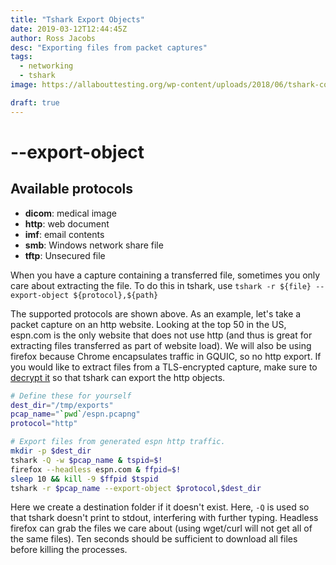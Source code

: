```yaml
---
title: "Tshark Export Objects"
date: 2019-03-12T12:44:45Z
author: Ross Jacobs
desc: "Exporting files from packet captures"
tags:
  - networking
  - tshark
image: https://allabouttesting.org/wp-content/uploads/2018/06/tshark-count.jpg

draft: true
---
```


<!-- draft until
* [ ] Type existing written version 
* [ ] Come back after Apr 5 and review
-->

# --export-object

## Available protocols

- **dicom**: medical image
- **http**: web document
- **imf**: email contents
- **smb**: Windows network share file
- **tftp**: Unsecured file

When you have a capture containing a transferred file, sometimes you only care
about extracting the file. To do this in tshark, use `tshark -r ${file} --export-object ${protocol},${path}`

The supported protocols are shown above. As an example, let's take a packet
capture on an http website. Looking at the top 50 in the US, espn.com is the
only website that does not use http (and thus is great for extracting files
transferred as part of website load). We will also be using firefox because
Chrome encapsulates traffic in GQUIC, so no http export. If you would like to
extract files from a TLS-encrypted capture, make sure to [decrypt it]() so
that tshark can export the http objects.

```bash
# Define these for yourself
dest_dir="/tmp/exports"
pcap_name="`pwd`/espn.pcapng"
protocol="http"

# Export files from generated espn http traffic.
mkdir -p $dest_dir
tshark -Q -w $pcap_name & tspid=$!
firefox --headless espn.com & ffpid=$!
sleep 10 && kill -9 $ffpid $tspid
tshark -r $pcap_name --export-object $protocol,$dest_dir
```

Here we create a destination folder if it doesn't exist. Here, `-Q` is used
so that tshark doesn't print to stdout, interfering with further typing.
Headless firefox can grab the files we care about (using wget/curl will not
get all of the same files). Ten seconds should be sufficient to download all
files before killing the processes.